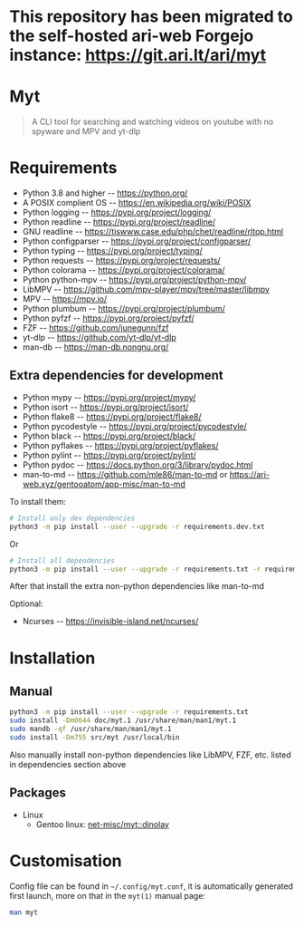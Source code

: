 # This repository has been migrated to the self-hosted ari-web Forgejo instance: <https://git.ari.lt/ari/myt>
# Myt

> A CLI tool for searching and watching videos on youtube with no spyware and MPV and yt-dlp

# Requirements

-   Python 3.8 and higher -- https://python.org/
-   A POSIX complient OS -- https://en.wikipedia.org/wiki/POSIX
-   Python logging -- https://pypi.org/project/logging/
-   Python readline -- https://pypi.org/project/readline/
-   GNU readline -- https://tiswww.case.edu/php/chet/readline/rltop.html
-   Python configparser -- https://pypi.org/project/configparser/
-   Python typing -- https://pypi.org/project/typing/
-   Python requests -- https://pypi.org/project/requests/
-   Python colorama -- https://pypi.org/project/colorama/
-   Python python-mpv -- https://pypi.org/project/python-mpv/
-   LibMPV -- https://github.com/mpv-player/mpv/tree/master/libmpv
-   MPV -- https://mpv.io/
-   Python plumbum -- https://pypi.org/project/plumbum/
-   Python pyfzf -- https://pypi.org/project/pyfzf/
-   FZF -- https://github.com/junegunn/fzf
-   yt-dlp -- https://github.com/yt-dlp/yt-dlp
-   man-db -- https://man-db.nongnu.org/

## Extra dependencies for development

-   Python mypy -- https://pypi.org/project/mypy/
-   Python isort -- https://pypi.org/project/isort/
-   Python flake8 -- https://pypi.org/project/flake8/
-   Python pycodestyle -- https://pypi.org/project/pycodestyle/
-   Python black -- https://pypi.org/project/black/
-   Python pyflakes -- https://pypi.org/project/pyflakes/
-   Python pylint -- https://pypi.org/project/pylint/
-   Python pydoc -- https://docs.python.org/3/library/pydoc.html
-   man-to-md -- https://github.com/mle86/man-to-md or https://ari-web.xyz/gentooatom/app-misc/man-to-md

To install them:

```bash
# Install only dev dependencies
python3 -m pip install --user --upgrade -r requirements.dev.txt
```

Or

```bash
# Install all dependencies
python3 -m pip install --user --upgrade -r requirements.txt -r requirements.dev.txt
```

After that install the extra non-python dependencies like man-to-md

Optional:

-   Ncurses -- https://invisible-island.net/ncurses/

# Installation

## Manual

```bash
python3 -m pip install --user --upgrade -r requirements.txt
sudo install -Dm0644 doc/myt.1 /usr/share/man/man1/myt.1
sudo mandb -qf /usr/share/man/man1/myt.1
sudo install -Dm755 src/myt /usr/local/bin
```

Also manually install non-python dependencies like LibMPV, FZF, etc.
listed in dependencies section above

## Packages

-   Linux
    -   Gentoo linux: [net-misc/myt::dinolay](https://ari-web.xyz/gentooatom/net-misc/myt)

# Customisation

Config file can be found in `~/.config/myt.conf`, it is automatically
generated first launch, more on that in the `myt(1)` manual page:

```bash
man myt
```
